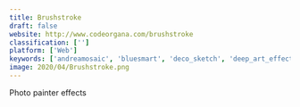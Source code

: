 ```yaml
---
title: Brushstroke
draft: false 
website: http://www.codeorgana.com/brushstroke
classification: ['']
platform: ['Web']
keywords: ['andreamosaic', 'bluesmart', 'deco_sketch', 'deep_art_effects', 'effects_art', 'fmedda', 'ganbreeder', 'geometricam', 'ko-fi', 'macosaix', 'mosaic_creator', 'oilist', 'pxl', 'painnt', 'percolator', 'picas', 'prisma', 'repix_by_sumoing_ltd', 'this_waifu_does_not_exist', 'this_x_does_not_exist', 'widsmob_montage', 'bagid', 'icolorama_s']
image: 2020/04/Brushstroke.png
---
```

Photo painter effects